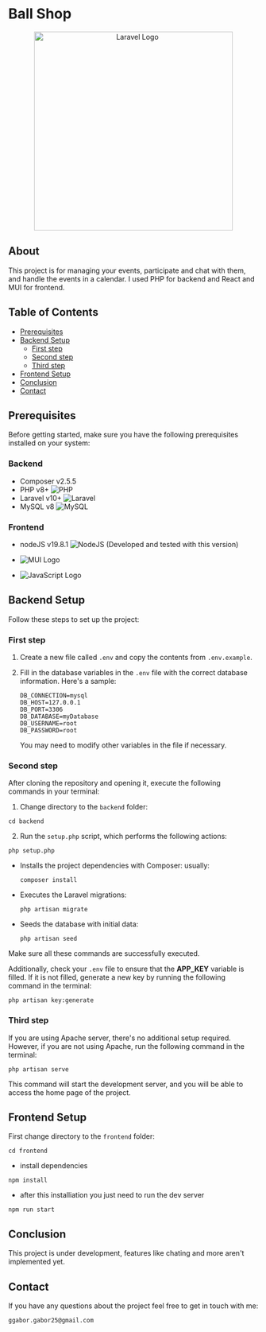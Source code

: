# Ball Shop

<p align="center"><a href="https://laravel.com" target="_blank"><img src="https://raw.githubusercontent.com/laravel/art/master/logo-lockup/5%20SVG/2%20CMYK/1%20Full%20Color/laravel-logolockup-cmyk-red.svg" width="400" alt="Laravel Logo"></a></p>

## About

This project is for managing your events, participate and chat with them, and handle the events in a calendar. I used PHP for backend and React and MUI for frontend.

## Table of Contents

- [Prerequisites](#prerequisites)
- [Backend Setup](#backend-setup)
    - [First step](#first-step)
    - [Second step](#second-step)
    - [Third step](#third-step)
- [Frontend Setup](#frontend-setup)
- [Conclusion](#conclusion)
- [Contact](#contact)

## Prerequisites

Before getting started, make sure you have the following prerequisites installed on your system:

### Backend

- Composer v2.5.5
- PHP v8+ ![PHP](https://img.shields.io/badge/php-%23777BB4.svg?style=for-the-badge&logo=php&logoColor=white)
- Laravel v10+ ![Laravel](https://img.shields.io/badge/laravel-%23FF2D20.svg?style=for-the-badge&logo=laravel&logoColor=white)
- MySQL v8 ![MySQL](https://img.shields.io/badge/mysql-%2300f.svg?style=for-the-badge&logo=mysql&logoColor=white)

### Frontend

- nodeJS v19.8.1 ![NodeJS](https://img.shields.io/badge/node.js-6DA55F?style=for-the-badge&logo=node.js&logoColor=white) (Developed and tested with this version)

- ![MUI Logo](https://img.shields.io/badge/Material%20UI-007FFF?style=for-the-badge&logo=mui&logoColor=white)
- ![JavaScript Logo](https://img.shields.io/badge/JavaScript-323330?style=for-the-badge&logo=javascript&logoColor=F7DF1E)

## Backend Setup

Follow these steps to set up the project:

### First step

1. Create a new file called `.env` and copy the contents from `.env.example`.
2. Fill in the database variables in the `.env` file with the correct database information. Here's a sample:

   ```
   DB_CONNECTION=mysql
   DB_HOST=127.0.0.1
   DB_PORT=3306
   DB_DATABASE=myDatabase
   DB_USERNAME=root
   DB_PASSWORD=root
   ```

   You may need to modify other variables in the file if necessary.

### Second step

After cloning the repository and opening it, execute the following commands in your terminal:

1. Change directory to the `backend` folder:

`cd backend`

2. Run the `setup.php` script, which performs the following actions:

`php setup.php`

- Installs the project dependencies with Composer:
  usually:

  ```
  composer install
  ```

- Executes the Laravel migrations:
  ```
  php artisan migrate
  ```
- Seeds the database with initial data:
  ```
  php artisan seed
  ```

Make sure all these commands are successfully executed.

Additionally, check your `.env` file to ensure that the **APP_KEY** variable is filled. If it is not filled, generate a new key by running the following command in the terminal:

```
php artisan key:generate
```

### Third step

If you are using Apache server, there's no additional setup required. However, if you are not using Apache, run the following command in the terminal:

```
php artisan serve
```

This command will start the development server, and you will be able to access the home page of the project.

## Frontend Setup

First change directory to the `frontend` folder:

`cd frontend`

- install dependencies

```
npm install
```

- after this installiation you just need to run the dev server

```
npm run start
```

## Conclusion

This project is under development, features like chating and more aren't implemented yet.

## Contact

If you have any questions about the project feel free to get in touch with me:

`ggabor.gabor25@gmail.com`
